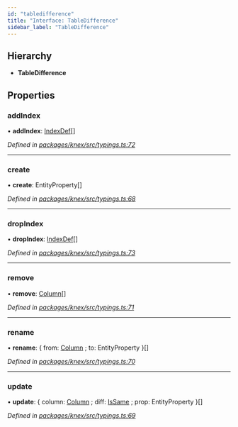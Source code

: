 ```yaml
---
id: "tabledifference"
title: "Interface: TableDifference"
sidebar_label: "TableDifference"
---
```


## Hierarchy

* **TableDifference**

## Properties

### addIndex

•  **addIndex**: [IndexDef](indexdef.md)[]

*Defined in [packages/knex/src/typings.ts:72](https://github.com/mikro-orm/mikro-orm/blob/8766baa31/packages/knex/src/typings.ts#L72)*

___

### create

•  **create**: EntityProperty[]

*Defined in [packages/knex/src/typings.ts:68](https://github.com/mikro-orm/mikro-orm/blob/8766baa31/packages/knex/src/typings.ts#L68)*

___

### dropIndex

•  **dropIndex**: [IndexDef](indexdef.md)[]

*Defined in [packages/knex/src/typings.ts:73](https://github.com/mikro-orm/mikro-orm/blob/8766baa31/packages/knex/src/typings.ts#L73)*

___

### remove

•  **remove**: [Column](column.md)[]

*Defined in [packages/knex/src/typings.ts:71](https://github.com/mikro-orm/mikro-orm/blob/8766baa31/packages/knex/src/typings.ts#L71)*

___

### rename

•  **rename**: { from: [Column](column.md) ; to: EntityProperty  }[]

*Defined in [packages/knex/src/typings.ts:70](https://github.com/mikro-orm/mikro-orm/blob/8766baa31/packages/knex/src/typings.ts#L70)*

___

### update

•  **update**: { column: [Column](column.md) ; diff: [IsSame](issame.md) ; prop: EntityProperty  }[]

*Defined in [packages/knex/src/typings.ts:69](https://github.com/mikro-orm/mikro-orm/blob/8766baa31/packages/knex/src/typings.ts#L69)*
